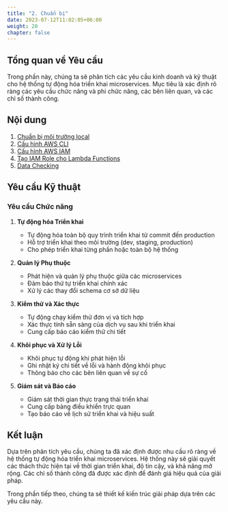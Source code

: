 ```yaml
---
title: "2. Chuẩn bị"
date: 2023-07-12T11:02:05+06:00
weight: 20
chapter: false
---
```


## Tổng quan về Yêu cầu

Trong phần này, chúng ta sẽ phân tích các yêu cầu kinh doanh và kỹ thuật cho hệ thống tự động hóa triển khai microservices. Mục tiêu là xác định rõ ràng các yêu cầu chức năng và phi chức năng, các bên liên quan, và các chỉ số thành công.

## Nội dung

1. [Chuẩn bị môi trường local](2.1-create-cloud9-instance/)
2. [Cấu hình AWS CLI](2.2-create-sample-services/)
3. [Cấu hình AWS IAM](2.3-verify-sample-services/)
4. [Tạo IAM Role cho Lambda Functions](2.4-account-application/)
5. [Data Checking](2.5-data-checking/)

## Yêu cầu Kỹ thuật

### Yêu cầu Chức năng
1. **Tự động hóa Triển khai**
   - Tự động hóa toàn bộ quy trình triển khai từ commit đến production
   - Hỗ trợ triển khai theo môi trường (dev, staging, production)
   - Cho phép triển khai từng phần hoặc toàn bộ hệ thống

2. **Quản lý Phụ thuộc**
   - Phát hiện và quản lý phụ thuộc giữa các microservices
   - Đảm bảo thứ tự triển khai chính xác
   - Xử lý các thay đổi schema cơ sở dữ liệu

3. **Kiểm thử và Xác thực**
   - Tự động chạy kiểm thử đơn vị và tích hợp
   - Xác thực tính sẵn sàng của dịch vụ sau khi triển khai
   - Cung cấp báo cáo kiểm thử chi tiết

4. **Khôi phục và Xử lý Lỗi**
   - Khôi phục tự động khi phát hiện lỗi
   - Ghi nhật ký chi tiết về lỗi và hành động khôi phục
   - Thông báo cho các bên liên quan về sự cố

5. **Giám sát và Báo cáo**
   - Giám sát thời gian thực trạng thái triển khai
   - Cung cấp bảng điều khiển trực quan
   - Tạo báo cáo về lịch sử triển khai và hiệu suất


## Kết luận

Dựa trên phân tích yêu cầu, chúng ta đã xác định được nhu cầu rõ ràng về hệ thống tự động hóa triển khai microservices. Hệ thống này sẽ giải quyết các thách thức hiện tại về thời gian triển khai, độ tin cậy, và khả năng mở rộng. Các chỉ số thành công đã được xác định để đánh giá hiệu quả của giải pháp.

Trong phần tiếp theo, chúng ta sẽ thiết kế kiến trúc giải pháp dựa trên các yêu cầu này. 